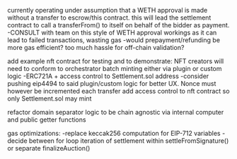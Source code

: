 currently operating under assumption that a WETH approval is made without a transfer to escrow/this contract. this will lead the settlement contract to call a transferFrom() to itself on behalf of the bidder as payment.
  -CONSULT with team on this style of WETH approval workings as it can lead to failed transactions, wasting gas
  -would prepayment/refunding be more gas efficient? too much hassle for off-chain validation?

add example nft contract for testing and to demonstrate:
    NFT creators will need to conform to orchestrator batch minting either via plugin or custom logic
      -ERC721A + access control to Settlement.sol address
      -consider pushing eip4494 to said plugin/custom logic for better UX. Nonce must however be incremented each transfer
add access control to nft contract so only Settlement.sol may mint

refactor domain separator logic to be chain agnostic via internal computer and public getter functions

gas optimizations:
    -replace keccak256 computation for EIP-712 variables
    -decide between for loop iteration of settlement within settleFromSignature() or separate finalizeAuction()